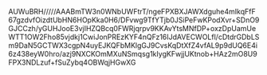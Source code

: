 AUWuBRH/////AAABmTW3n0WNbUWFtrT/ngeFPXBXJAWXdguhe4mIkqFfF67gzdvfOizdtUbHN6HOpKka0H6/DFvwg9TfYTjb0JSiPeFwKPodXvr+SDnO9GJCCzh/yGUHJooE3vjIHZQBcq0FWRjqrpv9KKAvYtsMNfDP+oxzDpUamUeWTT1OW2Fho85vjdkj1CwiJonPREzKYF4nQFz16IJdAVECWOLfl/cDtdrGDbLSm9DaN5GCTWX3cgpN4uyEJKQFbMKlgGJ9CvsKqDtXfZ4vfAL9p9dUQ6E4i6z438eyW0hro/azj9NXCKOmMXuNSmqsg1kIygKFwjjUKtnob+HAz2mO8U9FPX3NDLzuf+fSuZybq4OBWqjHGwXG